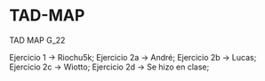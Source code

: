 # TAD-MAP
TAD MAP G_22

Ejercicio 1 -> Riochu5k;
Ejercicio 2a -> André;
Ejercicio 2b -> Lucas;
Ejercicio 2c -> Wiotto;
Ejercicio 2d -> Se hizo en clase;
